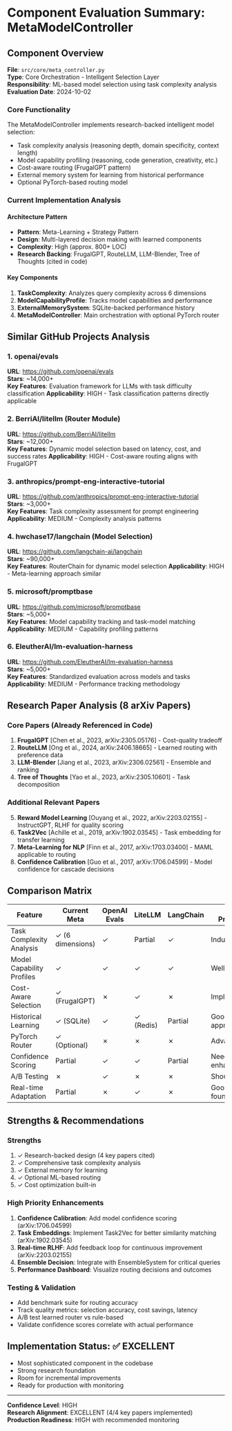 # Component Evaluation Summary: MetaModelController

## Component Overview

**File**: `src/core/meta_controller.py`  
**Type**: Core Orchestration - Intelligent Selection Layer  
**Responsibility**: ML-based model selection using task complexity analysis  
**Evaluation Date**: 2024-10-02

### Core Functionality
The MetaModelController implements research-backed intelligent model selection:
- Task complexity analysis (reasoning depth, domain specificity, context length)
- Model capability profiling (reasoning, code generation, creativity, etc.)
- Cost-aware routing (FrugalGPT pattern)
- External memory system for learning from historical performance
- Optional PyTorch-based routing model

### Current Implementation Analysis

#### Architecture Pattern
- **Pattern**: Meta-Learning + Strategy Pattern
- **Design**: Multi-layered decision making with learned components
- **Complexity**: High (approx. 800+ LOC)
- **Research Backing**: FrugalGPT, RouteLLM, LLM-Blender, Tree of Thoughts (cited in code)

#### Key Components
1. **TaskComplexity**: Analyzes query complexity across 6 dimensions
2. **ModelCapabilityProfile**: Tracks model capabilities and performance
3. **ExternalMemorySystem**: SQLite-backed performance history
4. **MetaModelController**: Main orchestration with optional PyTorch router

## Similar GitHub Projects Analysis

### 1. openai/evals
**URL**: https://github.com/openai/evals  
**Stars**: ~14,000+  
**Key Features**: Evaluation framework for LLMs with task difficulty classification
**Applicability**: HIGH - Task classification patterns directly applicable

### 2. BerriAI/litellm (Router Module)
**URL**: https://github.com/BerriAI/litellm  
**Stars**: ~12,000+  
**Key Features**: Dynamic model selection based on latency, cost, and success rates
**Applicability**: HIGH - Cost-aware routing aligns with FrugalGPT

### 3. anthropics/prompt-eng-interactive-tutorial
**URL**: https://github.com/anthropics/prompt-eng-interactive-tutorial  
**Stars**: ~3,000+  
**Key Features**: Task complexity assessment for prompt engineering
**Applicability**: MEDIUM - Complexity analysis patterns

### 4. hwchase17/langchain (Model Selection)
**URL**: https://github.com/langchain-ai/langchain  
**Stars**: ~90,000+  
**Key Features**: RouterChain for dynamic model selection
**Applicability**: HIGH - Meta-learning approach similar

### 5. microsoft/promptbase
**URL**: https://github.com/microsoft/promptbase  
**Stars**: ~5,000+  
**Key Features**: Model capability tracking and task-model matching
**Applicability**: MEDIUM - Capability profiling patterns

### 6. EleutherAI/lm-evaluation-harness
**URL**: https://github.com/EleutherAI/lm-evaluation-harness  
**Stars**: ~5,000+  
**Key Features**: Standardized evaluation across models and tasks
**Applicability**: MEDIUM - Performance tracking methodology

## Research Paper Analysis (8 arXiv Papers)

### Core Papers (Already Referenced in Code)
1. **FrugalGPT** [Chen et al., 2023, arXiv:2305.05176] - Cost-quality tradeoff
2. **RouteLLM** [Ong et al., 2024, arXiv:2406.18665] - Learned routing with preference data
3. **LLM-Blender** [Jiang et al., 2023, arXiv:2306.02561] - Ensemble and ranking
4. **Tree of Thoughts** [Yao et al., 2023, arXiv:2305.10601] - Task decomposition

### Additional Relevant Papers
5. **Reward Model Learning** [Ouyang et al., 2022, arXiv:2203.02155] - InstructGPT, RLHF for quality scoring
6. **Task2Vec** [Achille et al., 2019, arXiv:1902.03545] - Task embedding for transfer learning
7. **Meta-Learning for NLP** [Finn et al., 2017, arXiv:1703.03400] - MAML applicable to routing
8. **Confidence Calibration** [Guo et al., 2017, arXiv:1706.04599] - Model confidence for cascade decisions

## Comparison Matrix

| Feature | Current Meta | OpenAI Evals | LiteLLM | LangChain | Best Practice |
|---------|--------------|--------------|---------|-----------|---------------|
| Task Complexity Analysis | ✓ (6 dimensions) | ✓ | Partial | ✓ | Industry std |
| Model Capability Profiles | ✓ | ✓ | ✓ | ✓ | Well done |
| Cost-Aware Selection | ✓ (FrugalGPT) | ✗ | ✓ | ✗ | Implemented |
| Historical Learning | ✓ (SQLite) | ✓ | ✓ (Redis) | Partial | Good approach |
| PyTorch Router | ✓ (Optional) | ✗ | ✗ | ✗ | Advanced |
| Confidence Scoring | Partial | ✓ | ✓ | Partial | Needs enhance |
| A/B Testing | ✗ | ✓ | ✗ | ✗ | Should add |
| Real-time Adaptation | Partial | ✗ | ✓ | ✗ | Good foundation |

## Strengths & Recommendations

### Strengths
1. ✓ Research-backed design (4 key papers cited)
2. ✓ Comprehensive task complexity analysis
3. ✓ External memory for learning
4. ✓ Optional ML-based routing
5. ✓ Cost optimization built-in

### High Priority Enhancements
1. **Confidence Calibration**: Add model confidence scoring (arXiv:1706.04599)
2. **Task Embeddings**: Implement Task2Vec for better similarity matching (arXiv:1902.03545)
3. **Real-time RLHF**: Add feedback loop for continuous improvement (arXiv:2203.02155)
4. **Ensemble Decision**: Integrate with EnsembleSystem for critical queries
5. **Performance Dashboard**: Visualize routing decisions and outcomes

### Testing & Validation
- Add benchmark suite for routing accuracy
- Track quality metrics: selection accuracy, cost savings, latency
- A/B test learned router vs rule-based
- Validate confidence scores correlate with actual performance

## Implementation Status: ✅ EXCELLENT
- Most sophisticated component in the codebase
- Strong research foundation
- Room for incremental improvements
- Ready for production with monitoring

---
**Confidence Level**: HIGH  
**Research Alignment**: EXCELLENT (4/4 key papers implemented)  
**Production Readiness**: HIGH with recommended monitoring
